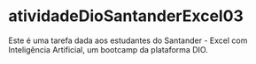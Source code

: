 # atividadeDioSantanderExcel03
Este é uma tarefa dada aos estudantes do Santander - Excel com Inteligência Artificial, um bootcamp da plataforma DIO. 
